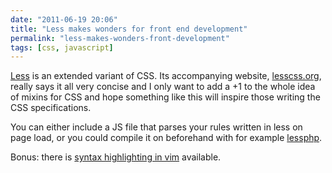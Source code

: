 ```yaml
---
date: "2011-06-19 20:06"
title: "Less makes wonders for front end development"
permalink: "less-makes-wonders-front-development"
tags: [css, javascript]
---
```


<a href="http://lesscss.org/">Less</a> is an extended variant of CSS. Its accompanying website, <a href="http://lesscss.org/">lesscss.org</a>, really says it all very concise and I only want to add a +1 to the whole idea of mixins for CSS and hope something like this will inspire those writing the CSS specifications.

You can either include a JS file that parses your rules written in less on page load, or you could compile it on beforehand with for example <a href="http://leafo.net/lessphp/docs/">lessphp</a>.

Bonus: there is <a href="http://stackoverflow.com/questions/3083474/how-to-make-less-files-to-have-css-syntax-highlight-in-vim">syntax highlighting in vim</a> available.

